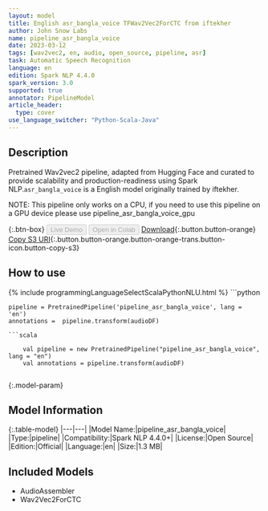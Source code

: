 ```yaml
---
layout: model
title: English asr_bangla_voice TFWav2Vec2ForCTC from iftekher
author: John Snow Labs
name: pipeline_asr_bangla_voice
date: 2023-03-12
tags: [wav2vec2, en, audio, open_source, pipeline, asr]
task: Automatic Speech Recognition
language: en
edition: Spark NLP 4.4.0
spark_version: 3.0
supported: true
annotator: PipelineModel
article_header:
  type: cover
use_language_switcher: "Python-Scala-Java"
---
```


## Description

Pretrained Wav2vec2  pipeline, adapted from Hugging Face and curated to provide scalability and production-readiness using Spark NLP.`asr_bangla_voice` is a English model originally trained by iftekher.

NOTE: This pipeline only works on a CPU, if you need to use this pipeline on a GPU device please use pipeline_asr_bangla_voice_gpu

{:.btn-box}
<button class="button button-orange" disabled>Live Demo</button>
<button class="button button-orange" disabled>Open in Colab</button>
[Download](https://s3.amazonaws.com/auxdata.johnsnowlabs.com/public/models/pipeline_asr_bangla_voice_en_4.4.0_3.0_1678602028238.zip){:.button.button-orange}
[Copy S3 URI](s3://auxdata.johnsnowlabs.com/public/models/pipeline_asr_bangla_voice_en_4.4.0_3.0_1678602028238.zip){:.button.button-orange.button-orange-trans.button-icon.button-copy-s3}

## How to use



<div class="tabs-box" markdown="1">
{% include programmingLanguageSelectScalaPythonNLU.html %}
```python

    pipeline = PretrainedPipeline('pipeline_asr_bangla_voice', lang = 'en')
    annotations =  pipeline.transform(audioDF)
    
```
```scala

    val pipeline = new PretrainedPipeline("pipeline_asr_bangla_voice", lang = "en")
    val annotations = pipeline.transform(audioDF)
    
```
</div>

{:.model-param}
## Model Information

{:.table-model}
|---|---|
|Model Name:|pipeline_asr_bangla_voice|
|Type:|pipeline|
|Compatibility:|Spark NLP 4.4.0+|
|License:|Open Source|
|Edition:|Official|
|Language:|en|
|Size:|1.3 MB|

## Included Models

- AudioAssembler
- Wav2Vec2ForCTC